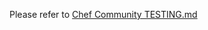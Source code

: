 Please refer to [Chef Community TESTING.md](https://github.com/chef-cookbooks/community_cookbook_documentation/blob/master/TESTING.MD)
